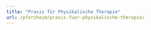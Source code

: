 ```yaml
---
title: "Praxis für Physikalische Therapie"
url: /pforzheim/praxis-fuer-physikalische-therapie/
---
```

